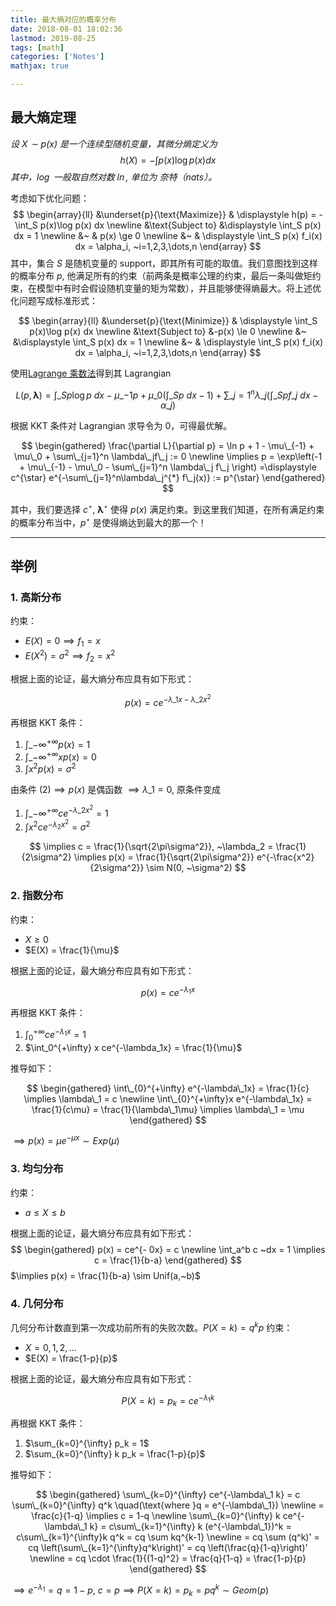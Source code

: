 ```yaml
---
title: 最大熵对应的概率分布
date: 2018-08-01 18:02:36
lastmod: 2019-08-25
tags: [math]
categories: ['Notes']
mathjax: true

---
```


## 最大熵定理

*设 $X \sim p(x)$ 是一个连续型随机变量，其微分熵定义为*
$$
	h(X) = - \int p(x)\log p(x) dx
$$
*其中，$\log$ 一般取自然对数  $\ln$, 单位为 奈特（nats）。*

<!-- more -->

考虑如下优化问题：
$$
\begin{array}{ll}
&\underset{p}{\text{Maximize}} & \displaystyle h(p) = - \int_S p(x)\log p(x) dx \newline
&\text{Subject to} &\displaystyle \int_S p(x) dx = 1 \newline
&~ & p(x) \ge 0 \newline
&~ & \displaystyle \int_S p(x) f_i(x) dx = \alpha_i, ~i=1,2,3,\dots,n
\end{array}
$$
其中，集合 $S$ 是随机变量的 support，即其所有可能的取值。我们意图找到这样的概率分布 $p$, 他满足所有的约束（前两条是概率公理的约束，最后一条叫做矩约束，在模型中有时会假设随机变量的矩为常数），并且能够使得熵最大。将上述优化问题写成标准形式：

$$
\begin{array}{ll}
&\underset{p}{\text{Minimize}} & \displaystyle  \int_S p(x)\log p(x) dx \newline
&\text{Subject to} &-p(x) \le 0 \newline
&~ &\displaystyle \int_S p(x) dx = 1 \newline
&~ & \displaystyle \int_S p(x) f_i(x) dx = \alpha_i, ~i=1,2,3,\dots,n
\end{array}
$$

使用[Lagrange 乘数法](https://en.wikipedia.org/wiki/Lagrange_multiplier)得到其 Lagrangian

$$
L(p,\boldsymbol{\lambda}) = \int\_S p\log p ~dx - \mu\_{-1}p + \mu\_0 \left(\int\_S p ~dx - 1\right) + \sum\_{j=1}^n \lambda\_j \left(\int\_S pf\_j~dx - \alpha\_j\right)
$$

根据 KKT 条件对 Lagrangian 求导令为 0，可得最优解。

$$
\begin{gathered}
\frac{\partial L}{\partial p} = \ln p + 1 - \mu\_{-1} + \mu\_0 + \sum\_{j=1}^n \lambda\_jf\_j := 0 \newline
\implies p = \exp\left(-1 + \mu\_{-1} - \mu\_0 - \sum\_{j=1}^n \lambda\_j f\_j \right) =\displaystyle c^{\star} e^{-\sum\_{j=1}^n\lambda\_j^{*} f\_j(x)} := p^{\star}
\end{gathered}
$$

其中，我们要选择 $c^{\star}$, $\boldsymbol{\lambda}^{\star}$ 使得 $p(x)$ 满足约束。到这里我们知道，在所有满足约束的概率分布当中，$p^{\star}$ 是使得熵达到最大的那一个！

---------------------

## 举例

### 1. 高斯分布

约束：

- $E(X) = 0 \implies f_1 = x$
- $E(X^2) = \sigma^2 \implies f_2 = x^2$

根据上面的论证，最大熵分布应具有如下形式：

$$
p(x) = ce^{-\lambda\_1x - \lambda\_2 x^2}
$$

再根据 KKT 条件：

1. $\int\_{-\infty}^{+\infty} p(x) = 1$
2. $\int\_{-\infty}^{+\infty} x p(x) = 0$
3. $\int x^2 p(x) = \sigma^2$

由条件 $(2) \implies p(x)$ 是偶函数 $\implies \lambda\_1 = 0$, 原条件变成

1. $\int\_{-\infty}^{+\infty} ce^{-\lambda\_2x^2} = 1$
2. $\int x^2 ce^{-\lambda_2x^2} = \sigma^2$

$$
\implies c = \frac{1}{\sqrt{2\pi\sigma^2}}, ~\lambda_2 = \frac{1}{2\sigma^2} \implies p(x) = \frac{1}{\sqrt{2\pi\sigma^2}} e^{-\frac{x^2}{2\sigma^2}} \sim N(0, ~\sigma^2)
$$

### 2. 指数分布

约束：

- $X \ge 0$
- $E(X) = \frac{1}{\mu}$

根据上面的论证，最大熵分布应具有如下形式：

$$
p(x) = ce^{-\lambda_1x}
$$

再根据 KKT 条件：

1. $\int_{0}^{+\infty} ce^{-\lambda_1x}= 1$
2. $\int_0^{+\infty} x ce^{-\lambda_1x} = \frac{1}{\mu}$

推导如下：

$$
\begin{gathered}
\int\_{0}^{+\infty} e^{-\lambda\_1x} = \frac{1}{c} \implies \lambda\_1 = c \newline
\int\_{0}^{+\infty}x e^{-\lambda\_1x} = \frac{1}{c\mu} = \frac{1}{\lambda\_1\mu} \implies \lambda\_1 = \mu
\end{gathered}
$$

$\implies p(x) = \mu e^{-\mu x} \sim Exp(\mu)$


### 3. 均匀分布

约束：

- $a \le X \le b$

根据上面的论证，最大熵分布应具有如下形式：
$$
\begin{gathered}
p(x) = ce^{- 0x} = c \newline
\int_a^b c ~dx = 1 \implies c = \frac{1}{b-a} 
\end{gathered}
$$
$\implies p(x) = \frac{1}{b-a} \sim Unif(a,~b)$

### 4. 几何分布

几何分布计数直到第一次成功前所有的失败次数。$P(X=k) = q^kp$
约束：

- $X = 0,1,2,\dots$
- $E(X) = \frac{1-p}{p}$

根据上面的论证，最大熵分布应具有如下形式：

$$
P(X=k) = p_k = ce^{-\lambda_1 k}
$$

再根据 KKT 条件：

1. $\sum_{k=0}^{\infty} p_k = 1$
2. $\sum_{k=0}^{\infty} k p_k = \frac{1-p}{p}$

推导如下：

$$
\begin{gathered}
\sum\_{k=0}^{\infty} ce^{-\lambda\_1 k} = c \sum\_{k=0}^{\infty} q^k \quad(\text{where }q = e^{-\lambda\_1}) \newline
= \frac{c}{1-q} \implies c = 1-q \newline
\sum\_{k=0}^{\infty} k ce^{-\lambda\_1 k} = c\sum\_{k=1}^{\infty} k (e^{-\lambda\_1})^k = c\sum\_{k=1}^{\infty}k q^k = cq \sum kq^{k-1} \newline
= cq \sum (q^k)' = cq \left(\sum\_{k=1}^{\infty}q^k\right)' = cq \left(\frac{q}{1-q}\right)' \newline
= cq \cdot \frac{1}{(1-q)^2} = \frac{q}{1-q} = \frac{1-p}{p}
\end{gathered}
$$

$\implies e^{-\lambda_1} = q = 1-p, ~ c =p \implies P(X=k) = p_k = pq^k \sim Geom(p)$

